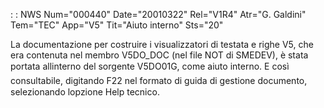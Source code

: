  :  : NWS Num="000440" Date="20010322" Rel="V1R4" Atr="G. Galdini" Tem="TEC" App="V5" Tit="Aiuto interno" Sts="20"

La documentazione per costruire i visualizzatori di testata e righe V5, che era contenuta nel membro V5DO_DOC (nel file NOT di SMEDEV), è stata portata allinterno del sorgente V5DO01G, come aiuto interno. E così consultabile, digitando F22 nel formato di guida di gestione documento, selezionando lopzione Help tecnico.


